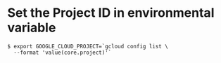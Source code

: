 # Set the Project ID in environmental variable

```
$ export GOOGLE_CLOUD_PROJECT=`gcloud config list \
  --format 'value(core.project)'`

```